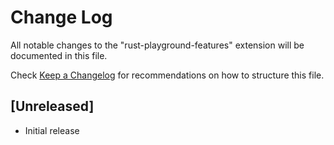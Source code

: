 # Change Log

All notable changes to the "rust-playground-features" extension will be documented in this file.

Check [Keep a Changelog](http://keepachangelog.com/) for recommendations on how to structure this file.

## [Unreleased]

- Initial release